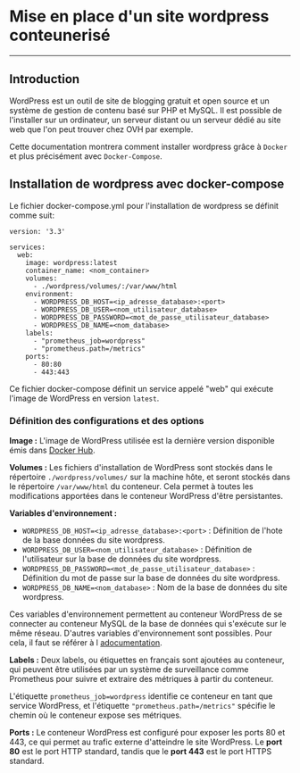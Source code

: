 # Mise en place d'un site wordpress conteunerisé
---

## Introduction

WordPress est un outil de site de blogging gratuit et open source et un système de gestion de contenu basé sur PHP et MySQL. Il est possible de l'installer sur un ordinateur, un serveur distant ou un serveur dédié au site web que l'on peut trouver chez OVH par exemple.

Cette documentation montrera comment installer wordpress grâce à `Docker` et plus précisément avec `Docker-Compose`.

## Installation de wordpress avec docker-compose

Le fichier docker-compose.yml pour l'installation de wordpress se définit comme suit:

```
version: '3.3'

services:
  web:
    image: wordpress:latest
    container_name: <nom_container>
    volumes:
      - ./wordpress/volumes/:/var/www/html
    environment:
      - WORDPRESS_DB_HOST=<ip_adresse_database>:<port>
      - WORDPRESS_DB_USER=<nom_utilisateur_database>
      - WORDPRESS_DB_PASSWORD=<mot_de_passe_utilisateur_database>
      - WORDPRESS_DB_NAME=<nom_database>
    labels:
      - "prometheus_job=wordpress"
      - "prometheus.path=/metrics"
    ports:
      - 80:80
      - 443:443
```

Ce fichier docker-compose définit un service appelé "web" qui exécute l'image de WordPress en version `latest`.

### Définition des configurations et des options

**Image :** L'image de WordPress utilisée est la dernière version disponible émis dans [Docker Hub](https://hub.docker.com/_/wordpress).

**Volumes :** Les fichiers d'installation de WordPress sont stockés dans le répertoire `./wordpress/volumes/` sur la machine hôte, et seront stockés dans le répertoire `/var/www/html` du conteneur. Cela permet à toutes les modifications apportées dans le conteneur WordPress d'être persistantes.

**Variables d'environnement :**

- `WORDPRESS_DB_HOST=<ip_adresse_database>:<port>` : Définition de l'hote de la base données du site wordpress.
- `WORDPRESS_DB_USER=<nom_utilisateur_database>` : Définition de l'utilisateur sur la base de données du site wordpress.
- `WORDPRESS_DB_PASSWORD=<mot_de_passe_utilisateur_database>` : Définition du mot de passe sur la base de données du site wordpress.
- `WORDPRESS_DB_NAME=<nom_database>` : Nom de la base de données du site wordpress.

Ces variables d'environnement permettent au conteneur WordPress de se connecter au conteneur MySQL de la base de données qui s'exécute sur le même réseau.
D'autres variables d'environnement sont possibles. Pour cela, il faut se référer à l [adocumentation](https://hub.docker.com/_/wordpress).

**Labels :** Deux labels, ou étiquettes en français sont ajoutées au conteneur, qui peuvent être utilisées par un système de surveillance comme Prometheus pour suivre et extraire des métriques à partir du conteneur. 

L'étiquette `prometheus_job=wordpress` identifie ce conteneur en tant que service WordPress, et l'étiquette `"prometheus.path=/metrics"` spécifie le chemin où le conteneur expose ses métriques.

**Ports :** Le conteneur WordPress est configuré pour exposer les ports 80 et 443, ce qui permet au trafic externe d'atteindre le site WordPress. Le **port 80** est le port HTTP standard, tandis que le **port 443** est le port HTTPS standard.
